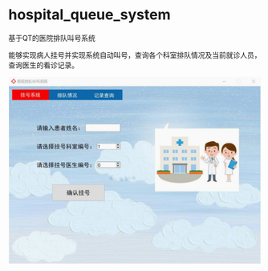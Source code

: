 # hospital_queue_system
基于QT的医院排队叫号系统

能够实现病人挂号并实现系统自动叫号，查询各个科室排队情况及当前就诊人员，查询医生的看诊记录。

![](view.png)
